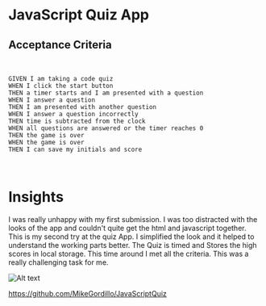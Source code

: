 # JavaScript Quiz App


## Acceptance Criteria
​
```
GIVEN I am taking a code quiz
WHEN I click the start button
THEN a timer starts and I am presented with a question
WHEN I answer a question
THEN I am presented with another question
WHEN I answer a question incorrectly
THEN time is subtracted from the clock
WHEN all questions are answered or the timer reaches 0
THEN the game is over
WHEN the game is over
THEN I can save my initials and score
```
​
# Insights

I was really unhappy with my first submission.
I was too distracted with the looks of the app
and couldn't quite get the html and javascript together.
This is my second try at the quiz App.
I simplified the look and it helped to understand the working parts better.
The Quiz is timed and Stores the high scores in local storage.
This time around I met all the criteria.
This was a really challenging task for me.

![Alt text](https://github.com/MikeGordillo/JavaScriptQuiz/blob/main/Assets/2021-01-23%20(1).png "APP")

https://github.com/MikeGordillo/JavaScriptQuiz
